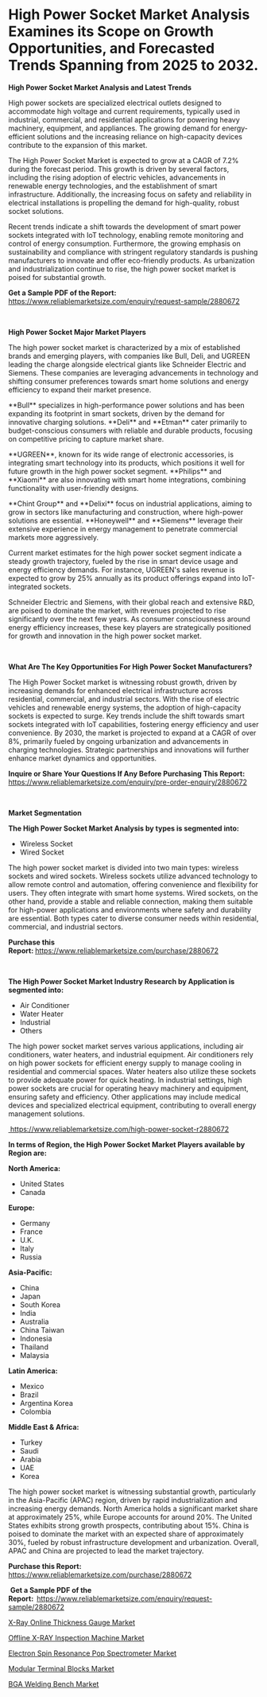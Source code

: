 <p><h1>High Power Socket Market Analysis Examines its Scope on Growth Opportunities, and Forecasted Trends Spanning from 2025 to 2032.</h1></p><p><strong>High Power Socket Market Analysis and Latest Trends</strong></p>
<p><p>High power sockets are specialized electrical outlets designed to accommodate high voltage and current requirements, typically used in industrial, commercial, and residential applications for powering heavy machinery, equipment, and appliances. The growing demand for energy-efficient solutions and the increasing reliance on high-capacity devices contribute to the expansion of this market.</p><p>The High Power Socket Market is expected to grow at a CAGR of 7.2% during the forecast period. This growth is driven by several factors, including the rising adoption of electric vehicles, advancements in renewable energy technologies, and the establishment of smart infrastructure. Additionally, the increasing focus on safety and reliability in electrical installations is propelling the demand for high-quality, robust socket solutions.</p><p>Recent trends indicate a shift towards the development of smart power sockets integrated with IoT technology, enabling remote monitoring and control of energy consumption. Furthermore, the growing emphasis on sustainability and compliance with stringent regulatory standards is pushing manufacturers to innovate and offer eco-friendly products. As urbanization and industrialization continue to rise, the high power socket market is poised for substantial growth.</p></p>
<p><strong>Get a Sample PDF of the Report:&nbsp;</strong> <a href="https://www.reliablemarketsize.com/enquiry/request-sample/2880672?utm_campaign=1879&utm_medium=2&utm_source=Github&utm_content=ia&utm_term=12032025&utm_id=high-power-socket">https://www.reliablemarketsize.com/enquiry/request-sample/2880672</a></p>
<p>&nbsp;</p>
<p><strong>High Power Socket Major Market Players</strong></p>
<p><p>The high power socket market is characterized by a mix of established brands and emerging players, with companies like Bull, Deli, and UGREEN leading the charge alongside electrical giants like Schneider Electric and Siemens. These companies are leveraging advancements in technology and shifting consumer preferences towards smart home solutions and energy efficiency to expand their market presence.</p><p>**Bull** specializes in high-performance power solutions and has been expanding its footprint in smart sockets, driven by the demand for innovative charging solutions. **Deli** and **Etman** cater primarily to budget-conscious consumers with reliable and durable products, focusing on competitive pricing to capture market share.</p><p>**UGREEN**, known for its wide range of electronic accessories, is integrating smart technology into its products, which positions it well for future growth in the high power socket segment. **Philips** and **Xiaomi** are also innovating with smart home integrations, combining functionality with user-friendly designs.</p><p>**Chint Group** and **Delixi** focus on industrial applications, aiming to grow in sectors like manufacturing and construction, where high-power solutions are essential. **Honeywell** and **Siemens** leverage their extensive experience in energy management to penetrate commercial markets more aggressively.</p><p>Current market estimates for the high power socket segment indicate a steady growth trajectory, fueled by the rise in smart device usage and energy efficiency demands. For instance, UGREEN's sales revenue is expected to grow by 25% annually as its product offerings expand into IoT-integrated sockets.</p><p>Schneider Electric and Siemens, with their global reach and extensive R&D, are poised to dominate the market, with revenues projected to rise significantly over the next few years. As consumer consciousness around energy efficiency increases, these key players are strategically positioned for growth and innovation in the high power socket market.</p></p>
<p>&nbsp;</p>
<p><strong>What Are The Key Opportunities For High Power Socket Manufacturers?</strong></p>
<p><p>The High Power Socket market is witnessing robust growth, driven by increasing demands for enhanced electrical infrastructure across residential, commercial, and industrial sectors. With the rise of electric vehicles and renewable energy systems, the adoption of high-capacity sockets is expected to surge. Key trends include the shift towards smart sockets integrated with IoT capabilities, fostering energy efficiency and user convenience. By 2030, the market is projected to expand at a CAGR of over 8%, primarily fueled by ongoing urbanization and advancements in charging technologies. Strategic partnerships and innovations will further enhance market dynamics and opportunities.</p></p>
<p><strong>Inquire or Share Your Questions If Any Before Purchasing This Report:</strong> <a href="https://www.reliablemarketsize.com/enquiry/pre-order-enquiry/2880672?utm_campaign=1879&utm_medium=2&utm_source=Github&utm_content=ia&utm_term=12032025&utm_id=high-power-socket">https://www.reliablemarketsize.com/enquiry/pre-order-enquiry/2880672</a></p>
<p>&nbsp;</p>
<p><strong>Market Segmentation</strong></p>
<p><strong>The High Power Socket Market Analysis by types is segmented into:</strong></p>
<p><ul><li>Wireless Socket</li><li>Wired Socket</li></ul></p>
<p><p>The high power socket market is divided into two main types: wireless sockets and wired sockets. Wireless sockets utilize advanced technology to allow remote control and automation, offering convenience and flexibility for users. They often integrate with smart home systems. Wired sockets, on the other hand, provide a stable and reliable connection, making them suitable for high-power applications and environments where safety and durability are essential. Both types cater to diverse consumer needs within residential, commercial, and industrial sectors.</p></p>
<p><strong>Purchase this Report:&nbsp;</strong><a href="https://www.reliablemarketsize.com/purchase/2880672?utm_campaign=1879&utm_medium=2&utm_source=Github&utm_content=ia&utm_term=12032025&utm_id=high-power-socket">https://www.reliablemarketsize.com/purchase/2880672</a></p>
<p>&nbsp;</p>
<p><strong>The High Power Socket Market Industry Research by Application is segmented into:</strong></p>
<p><ul><li>Air Conditioner</li><li>Water Heater</li><li>Industrial</li><li>Others</li></ul></p>
<p><p>The high power socket market serves various applications, including air conditioners, water heaters, and industrial equipment. Air conditioners rely on high power sockets for efficient energy supply to manage cooling in residential and commercial spaces. Water heaters also utilize these sockets to provide adequate power for quick heating. In industrial settings, high power sockets are crucial for operating heavy machinery and equipment, ensuring safety and efficiency. Other applications may include medical devices and specialized electrical equipment, contributing to overall energy management solutions.</p></p>
<p><a href="https://www.reliablemarketsize.com/high-power-socket-r2880672?utm_campaign=1879&utm_medium=2&utm_source=Github&utm_content=ia&utm_term=12032025&utm_id=high-power-socket">&nbsp;https://www.reliablemarketsize.com/high-power-socket-r2880672</a></p>
<p><strong>In terms of Region, the High Power Socket Market Players available by Region are:</strong></p>
<p>
    <p> <strong> North America: </strong>
        <ul>
            <li>United States</li>
            <li>Canada</li>
        </ul>
        </p> 
    <p> <strong> Europe: </strong>
        <ul>
            <li>Germany</li>
            <li>France</li>
            <li>U.K.</li>
            <li>Italy</li>
            <li>Russia</li>
        </ul>
        </p> 
    <p> <strong> Asia-Pacific: </strong>
        <ul>
            <li>China</li>
            <li>Japan</li>
            <li>South Korea</li>
            <li>India</li>
            <li>Australia</li>
            <li>China Taiwan</li>
            <li>Indonesia</li>
            <li>Thailand</li>
            <li>Malaysia</li>
        </ul>
        </p> 
    <p> <strong> Latin America: </strong>
        <ul>
            <li>Mexico</li>
            <li>Brazil</li>
            <li>Argentina Korea</li>
            <li>Colombia</li>
        </ul>
        </p> 
    <p> <strong> Middle East & Africa: </strong>
        <ul>
            <li>Turkey</li>
            <li>Saudi</li>
            <li>Arabia</li>
            <li>UAE</li>
            <li>Korea</li>
        </ul>
    </p>
    </p>
<p><p>The high power socket market is witnessing substantial growth, particularly in the Asia-Pacific (APAC) region, driven by rapid industrialization and increasing energy demands. North America holds a significant market share at approximately 25%, while Europe accounts for around 20%. The United States exhibits strong growth prospects, contributing about 15%. China is poised to dominate the market with an expected share of approximately 30%, fueled by robust infrastructure development and urbanization. Overall, APAC and China are projected to lead the market trajectory.</p></p>
<p><strong>Purchase this Report: </strong><a href="https://www.reliablemarketsize.com/purchase/2880672?utm_campaign=1879&utm_medium=2&utm_source=Github&utm_content=ia&utm_term=12032025&utm_id=high-power-socket">https://www.reliablemarketsize.com/purchase/2880672</a></p>
<p>&nbsp;<strong>Get a Sample PDF of the Report:&nbsp;&nbsp;</strong><a href="https://www.reliablemarketsize.com/enquiry/request-sample/2880672?utm_campaign=1879&utm_medium=2&utm_source=Github&utm_content=ia&utm_term=12032025&utm_id=high-power-socket">https://www.reliablemarketsize.com/enquiry/request-sample/2880672</a></p>
<p><strong></strong></p>
<p><p><a href="https://github.com/marrahcerpas05/Market-Research-Report-List-1/blob/main/x-ray-online-thickness-gauge-market.md?utm_campaign=1879&utm_medium=2&utm_source=Github&utm_content=ia&utm_term=12032025&utm_id=high-power-socket">X-Ray Online Thickness Gauge Market</a></p><p><a href="https://github.com/dichkotuanny/Market-Research-Report-List-1/blob/main/offline-x-ray-inspection-machine-market.md?utm_campaign=1879&utm_medium=2&utm_source=Github&utm_content=ia&utm_term=12032025&utm_id=high-power-socket">Offline X-RAY Inspection Machine Market</a></p><p><a href="https://github.com/cagleplittrw/Market-Research-Report-List-1/blob/main/electron-spin-resonance-pop-spectrometer-market.md?utm_campaign=1879&utm_medium=2&utm_source=Github&utm_content=ia&utm_term=12032025&utm_id=high-power-socket">Electron Spin Resonance Pop Spectrometer Market</a></p><p><a href="https://github.com/dahcheeviola/Market-Research-Report-List-1/blob/main/modular-terminal-blocks-market.md?utm_campaign=1879&utm_medium=2&utm_source=Github&utm_content=ia&utm_term=12032025&utm_id=high-power-socket">Modular Terminal Blocks Market</a></p><p><a href="https://github.com/FassouRP/Market-Research-Report-List-7/blob/main/bga-welding-bench-market.md?utm_campaign=1879&utm_medium=2&utm_source=Github&utm_content=ia&utm_term=12032025&utm_id=high-power-socket">BGA Welding Bench Market</a></p></p>